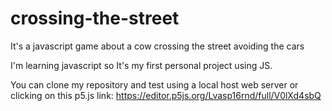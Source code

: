 # crossing-the-street
It's a javascript game about a cow crossing the street avoiding the cars

I'm learning javascript so It's my first personal project using JS.

You can clone my repository and test using a local host web server or clicking on this p5.js link: https://editor.p5js.org/Lvasp16rnd/full/V0lXd4sbQ
